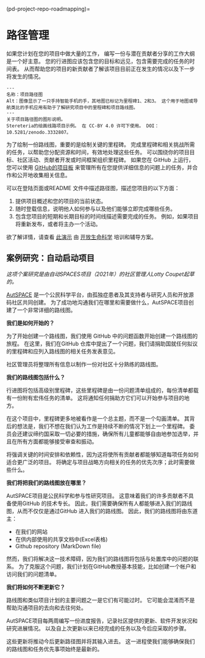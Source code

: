 (pd-project-repo-roadmapping)=
# 路径管理

如果您计划在您的项目中做大量的工作， 编写一份与潜在贡献者分享的工作大纲是一个好主意。 您的行进图应该包含您的目标和远见，包含需要完成的任务的时间表。 从而帮助您的项目的新贡献者了解该项目目前正在发生的情况以及下一步将发生的情况。

```{figure} ../../figures/project-roadmap.jpg
---
名称：项目路径图
Alt：图像显示了一只手持智能手机的手，其地图已标记为里程碑1、2和3。 这个用于地图或导航类比的手机应用有助于了解研究项目中的里程碑和项目路线图。
---
关于项目路径图的图形说明。
Stereteria的绘画线路项目示例。 在 CC-BY 4.0 许可下使用。 DOI：10.5281/zenodo.3332807。
```

为了绘制一份路线图，重要的是绘制关键的里程碑。 完成里程碑和相关挑战所需的任务，以帮助您分配资源和时间，有效地处理这些任务。 可以围绕你的项目目标、社区活动、贡献者开发或时间框架组织里程碑。 如果您在 GitHub 上运行， 您可以使用 [GitHub的项目板](https://help.github.com/en/articles/tracking-the-progress-of-your-work-with-project-boards) 来管理所有在您提供详细信息的问题上的任务，并合作和公开地收集相关信息。

可以在登陆页面或README 文件中描述路径图，描述您项目的以下方面：

1. 提供项目概述和您的项目的当前状态。
2. 随时登载信息，说明他人如何参与以及他们能够立即完成哪些任务。
3. 包含您项目的短期和长期目标的时间线描述需要完成的任务。 例如，如果项目将重新发布，或者将主办一个活动。

欲了解详情，请查看 [此演示](https://docs.google.com/presentation/d/e/2PACX-1vSMCLWnN1_lO4ofD9cCjN9TJxyHYIvBFfgarOlwi95G4JJ5m672v-sYFbvfRyHPag83XviEJBrIecga/pub?start=false&loop=false&delayms=3000) 由 [开放生命科学](https://openlifesci.org/) 培训和辅导方案。

## 案例研究：自动启动项目

*这项个案研究是由自动SPACES项目（2021年）的社区管理人Lotty Coupet起草的。*

[AutSPACE](https://github.com/alan-turing-institute/AutSPACEs) 是一个公民科学平台，由孤独症患者及其支持者与研究人员和开放源码社区共同创建。 为了成功地沟通我们在哪里和需要做什么，AutSPACE项目创建了一个非常详细的路线图。

**我们是如何开始的？**

为了开始创建一个路线图，我们使用 GitHub 中的问题函数开始创建一个路线图的旅程。 在这里，我们在GitHub 仓库中提出了一个问题，我们请捐助国就任何拟议的里程碑和应列入路线图的相关任务发表意见。

社区管理员将整理所有信息以制作一份对社区十分熟练的路线图。

**我们的路线图包括什么？**

行进图将包括高级别里程碑，这些里程碑是由一份问题清单组成的，每份清单都载有一份附有宏伟任务的清单。 这将通知任何捐助方它们可以开始参与项目的地方。

在这个项目中，里程碑更多地被看作是一个总主题，而不是一个勾画清单。 其背后的想法是，我们不想在我们认为工作是持续不断的情况下划上一个里程碑。 委员会还建议缔约国采取一切必要的措施，确保所有儿童都能够自由地参加选举，并且在所有方面都能够接受审查和振动。

将强调关键的时间安排和依赖性，因为这将使所有贡献者都能够知道每项任务如何适合更广泛的项目。 将确定与项目战略方向相关的任务的优先次序；此时需要做些什么。

**我们将把我们的路线图放在哪里？**

AutSPACE项目是公民科学和参与性研究项目。 这意味着我们的许多贡献者不具备使用GitHub 的技术专长。 因此，我们需要确保所有人都能够进入我们的路线图，从而不仅仅是通过GitHub 进入我们的路线图。 因此，我们的路线图将由东道主：
- 在我们的网站
- 在供内部使用的共享文档中(Excel表格)
- Github repository (MarkDown file)

然而，我们将解决这一技术障碍，因为我们的路线图将包括与处置库中的问题的联系。 为了克服这个问题，我们计划在GitHub教授基本技能，比如创建一个帐户和访问我们的问题清单。

**我们将如何不断更新它？**

路线图和类似项目计划的主要问题之一是它们有可能过时。 它可能会混淆而不是帮助沟通项目的去向和去往何处。

AutSPACE项目每两周编写一份进度报告，记录社区提供的更新、软件开发状况和研究进展情况。 以及自上次更新以来已经完成的任务以及今后应采取的步骤。

这些更新将推动今后更新路径图并将其输入进去。 这一进程使我们能够确保我们的路线图和任务优先事项始终是最新的。
